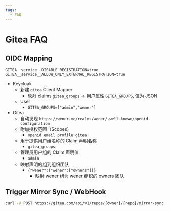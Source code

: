 ```yaml
---
tags:
  - FAQ
---
```


# Gitea FAQ

## OIDC Mapping

```env
GITEA__service__DISABLE_REGISTRATION=true
GITEA__service__ALLOW_ONLY_EXTERNAL_REGISTRATION=true
```

- Keycloak
  - 新建 `gitea` Client Mapper
    - 映射 claims `gitea_groups` -> 用户属性 `GITEA_GROUPS`, 值为 JSON
  - User
    - `GITEA_GROUPS=["admin","wener"]`
- Gitea
  - 自动发现 `https://wener.me/realms/wener/.well-known/openid-configuration`
  - 附加授权范围（Scopes）
    - `openid email profile gitea`
  - 用于提供用户组名称的 Claim 声明名称
    - `gitea_groups`
  - 管理员用户组的 Claim 声明值
    - `admin`
  - 映射声明的组到组织团队
    - `{"wener":{"wener":["owners"]}}`
      - 映射 wener 组为 wener 组织的 owners 团队

## Trigger Mirror Sync / WebHook

```bash
curl -X POST https://gitea.com/api/v1/repos/{owner}/{repo}/mirror-sync?token={pta}
```

